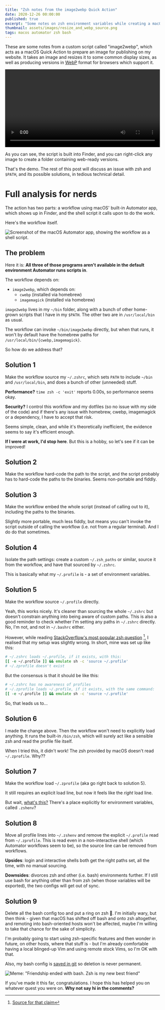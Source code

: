 ```yaml
---
title: "Zsh notes from the image2webp Quick Action"
date: 2020-12-26 00:00:00
published: true
excerpt: "Some notes on zsh environment variables while creating a macOS quick action to prepare images for web publishing."
thumbnail: assets/images/resize_and_webp_source.png
tags: macos automator zsh bash
---
```


These are some notes from a custom script called "image2webp", which acts as a macOS Quick Action to prepare an image for publishing on my website. It takes an image and resizes it to some common display sizes, as well as producing versions in [WebP](https://en.wikipedia.org/wiki/WebP) format for browsers which support it.

<video src="https://lord.geek.nz/f/resize-and-webp-demo.mp4" style="max-width: 100%; width: 100%;" controls="true"></video>

As you can see, the script is built into Finder, and you can right-click any image to create a folder containing web-ready versions.

That's the demo. The rest of this post will discuss an issue with zsh and `$PATH`, and its possible solutions, in tedious technical detail.

# Full analysis for nerds

The action has two parts: a workflow using macOS' built-in Automator app, which shows up in Finder, and the shell script it calls upon to do the work.

Here's the workflow itself.

![Screenshot of the macOS Automator app, showing the workflow as a shell script.](/assets/images/resize_and_webp_source.png)

## The problem

Here it is: **All three of those programs aren't available in the default environment Automator runs scripts in**.

The workflow depends on:
  * `image2webp`, which depends on:
    * `cwebp` (installed via homebrew)
    * `imagemagick` (installed via homebrew)

`image2webp` lives in my `~/bin` folder, along with a bunch of other home-grown scripts that I have in my `$PATH`. The other two are in `/usr/local/bin` as usual.

The workflow can invoke `~/bin/image2webp` directly, but when that runs, it won't by default have the homebrew paths for `/usr/local/bin/{cwebp,imagemagick}`.

So how do we address that?

## Solution 1

Make the workflow source my `~/.zshrc`, which sets `PATH` to include `~/bin` and `/usr/local/bin`, and does a bunch of other (unneeded) stuff.

**Performance?**  `time zsh -c 'exit'` reports 0.00s, so performance seems okay.

**Security?** I control this workflow and my dotfiles (so no issue with my side of the code) and if there's any issue with homebrew, cwebp, imagemagick or a dependency, I have to accept that risk.

Seems simple, clean, and while it's theoretically inefficient, the evidence seems to say it's efficient enough.

**If I were at work, I'd stop here**. But this is a hobby, so let's see if it can be improved!

## Solution 2

Make the workflow hard-code the path to the script, and the script probably has to hard-code the paths to the binaries. Seems non-portable and fiddly.

## Solution 3

Make the workflow embed the whole script (instead of calling out to it), including the paths to the binaries.

Slightly more portable, much less fiddly, but means you can't invoke the script outside of calling the workflow (i.e. not from a regular terminal). And I do do that sometimes.

## Solution 4

Isolate the path settings: create a custom `~/.zsh_paths` or similar, source it from the workflow, and have that sourced by `~/.zshrc`.

This is basically what my `~/.profile` is - a set of environment variables.

## Solution 5

Make the workflow source `~/.profile` directly.

Yeah, this works nicely. It's cleaner than sourcing the whole `~/.zshrc` but doesn't constrain anything into being aware of custom paths.
This is also a good reminder to check whether I'm setting any paths in `~/.zshrc` directly. No, I'm not, and not in `~/.bashrc` either.

However, while reading [StackOverflow's most popular zsh question](https://superuser.com/q/187639/352136) [^1], I realised that my setup was slightly wrong. In short, mine was set up like this:

```zsh
# ~/.zshrc loads ~/.profile, if it exists, with this:
[[ -e ~/.profile ]] && emulate sh -c 'source ~/.profile'
# ~/.zprofile doesn't exist
```

But the consensus is that it should be like this:

```zsh
# ~/.zshrc has no awareness of profiles
# ~/.zprofile loads ~/.profile, if it exists, with the same command:
[[ -e ~/.profile ]] && emulate sh -c 'source ~/.profile'
```

So, that leads us to...

## Solution 6

I made the change above. Then the workflow won't need to explicitly load anything. It runs the built-in `/bin/zsh`, which will surely act like a sensible zsh and read the profile file itself.

When I tried this, it didn't work! The zsh provided by macOS doesn't read `~/.zprofile`. Why??

## Solution 7

Make the workflow load `~/.zprofile` (aka go right back to solution 5).

It still requires an explicit load line, but now it feels like the _right_ load line.

But wait, [what's this?](https://apple.stackexchange.com/a/388623/87067) There's a place explicitly for environment variables, called `.zshenv`?

## Solution 8

Move all profile lines into `~/.zshenv` and remove the explicit `~/.profile` read from `~/.zprofile`. This is read even in a non-interactive shell (which Automator workflows seem to be), so the source line can be removed from workflows.

**Upsides**: login and interactive shells both get the right paths set, all the time, with no manual sourcing.

**Downsides**: divorces zsh and other (i.e. bash) environments further. If I still use bash for anything other than from zsh (when those variables will be exported), the two configs will get out of sync.

## Solution 9

Delete all the bash config too and put a ring on zsh 💍. I'm initially wary, but then think - given that macOS has shifted off bash and onto zsh altogether, and remoting into bash-oriented hosts won't be affected, maybe I'm willing to take that chance for the sake of simplicity.

I'm probably going to start using zsh-specific features and then wonder in future, on other hosts, where that stuff is - but I'm already comfortable having a local blinged-up Vim and using remote stock Vims, so I'm OK with that.

Also, my bash config is [saved in git](https://github.com/d-lord/dotfiles/blob/4200600b65846a2c1912d9ab5e36035e192ad94e/.bashrc) so deletion is never permanent.

![Meme: "Friendship ended with bash. Zsh is my new best friend"](/assets/images/friendship_ended_with_bash_zsh.png)

If you've made it this far, congratulations. I hope this has helped you on whatever quest you were on. **Why not say hi in the comments?**

[^1]: [Source for that claim](https://superuser.com/questions/tagged/zsh?sort=MostVotes)
